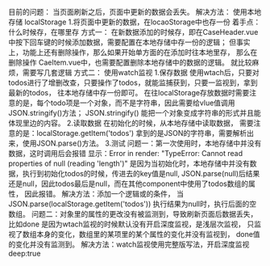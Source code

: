 目前的问题：
    当页面刷新之后，页面中更新的数据会丢失。
解决方法：
    使用本地存储 localStorage
    1.将页面中更新的数据，在locaoStorage中也存一份
        着手点：什么时候存，在哪里存
        方式一：
            在新数据添加的时候存，即在CaseHeader.vue中按下回车键的时候添加数据，需要配置在本地存储中存一份的逻辑；
            但事实上，功能上还有删除操作，那么如果开始单方面的在添加时往本地里存，
            那么在删除操作 CaeItem.vue中，也需要配置删除本地存储中的数据的逻辑。
            就比较麻烦，需要写几套逻辑
        方式二：
            使用watch监视
            1.保存数据
            使用wtach后，只要对todos进行了增删改查，只要操作了todos，就能监捕获到，只要一监视到，拿到最新的todos，
            往本地存储中存一份即可。
            在往localStorage存放数据时需要注意的是，每个todo项是一个对象，而不是字符串，因此需要给vlue值调用JSON.stringify()方法；
                JSON.stringify() 能把一个对象变成字符串的形式并且能体现里边的内容。
            2.读取数据
            在初始化的时候，从本地存储中读取数据，
            需要注意的是：localStorage.getItem('todos') 拿到的是JSON的字符串，需要解析出来，使用JSON.parse()方法。
            3.测试
            问题一：第一次使用时，本地存储中并没有数据，这时调用后会报错
                显示：Error in render: "TypeError: Cannot read properties of null (reading 'length')"
                是因为当初始化时，本地存储中并没有数据，执行到初始化todos的时候，传进去的key值是null,
                JSON.parse(null)后结果还是null，因此todos最后是null，而在其他component中使用了todos数组的属性，
                因此报错。
            解决方法：添加一个逻辑或的条件，
                当JSON.parse(localStorage.getItem('todos')) 执行结果为null时，执行后面的空数组。
            问题二：对象里的属性的更改没有被监测到，导致刷新页面后数据丢失，比如done
                是因为wtach监视的时候默认没有开启深度监视，是浅层次监视，
                只监视了数组本身的变化，数组里的某项里的某个属性的变化并没有监视到，
                done值的变化并没有监测到。
            解决方法：watch监视使用完整版写法，开启深度监视
                deep:true
